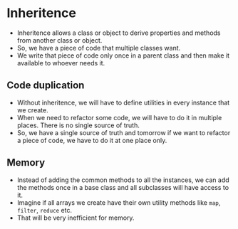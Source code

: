 # Inheritence

- Inheritence allows a class or object to derive properties and methods from another class or object.
- So, we have a piece of code that multiple classes want.
- We write that piece of code only once in a parent class and then make it available to whoever needs it.

## Code duplication

- Without inheritence, we will have to define utilities in every instance that we create.
- When we need to refactor some code, we will have to do it in multiple places. There is no single source of truth.
- So, we have a single source of truth and tomorrow if we want to refactor a piece of code, we have to do it at one place only.


## Memory

- Instead of adding the common methods to all the instances, we can add the methods once in a base class and all subclasses will have access to it.
- Imagine if all arrays we create have their own utility methods like `map`, `filter`, `reduce` etc.
- That will be very inefficient for memory.

